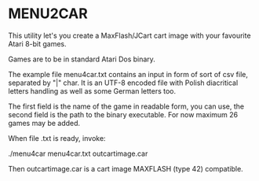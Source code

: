 # MENU2CAR

This utility let's you create a MaxFlash/JCart cart image with your favourite Atari 8-bit games.

Games are to be in standard Atari Dos binary.

The example file menu4car.txt contains an input in form of sort of csv file, separated by "|" char. It is an UTF-8 encoded file with Polish diacritical letters handling as well as some German letters too.

The first field is the name of the game in readable form, you can use, the second field is the path to the binary executable.
 For now maximum 26 games may be added.

When file .txt is ready, invoke:

./menu4car menu4car.txt outcartimage.car

Then outcartimage.car is a cart image MAXFLASH (type 42) compatible.
